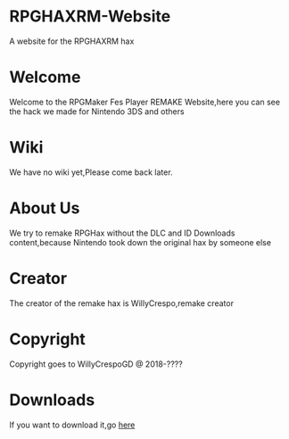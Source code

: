 # RPGHAXRM-Website
A website for the RPGHAXRM hax

# Welcome
Welcome to the RPGMaker Fes Player REMAKE Website,here
you can see the hack we made for Nintendo 3DS and others

# Wiki
We have no wiki yet,Please come back later.

# About Us
We try to remake RPGHax without the DLC and ID Downloads content,because 
Nintendo took down the original hax by someone else

# Creator
The creator of the remake hax is WillyCrespo,remake creator

# Copyright
Copyright goes to WillyCrespoGD  @ 2018-????

# Downloads
If you want to download it,go <a href="https://github.com/WillyCrespoGD/RPGHAXRM">here</a>
